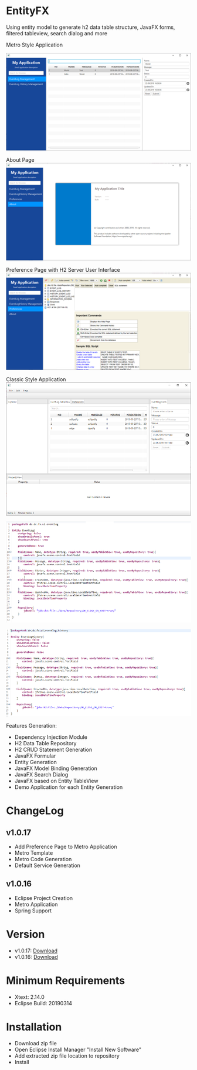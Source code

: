 # EntityFX
Using entity model to generate h2 data table structure, JavaFX forms, filtered tableview, search dialog and more

Metro Style Application

![Generated Metro Application](https://github.com/chqu1012/EntityFX/blob/master/de.dc.entity.resources/images/01_metro-example.PNG?raw=true)

About Page
![About Pane](https://github.com/chqu1012/EntityFX/blob/master/de.dc.entity.resources/images/02_About-Pane.PNG)

Preference Page with H2 Server User Interface
![Preference Page](https://github.com/chqu1012/EntityFX/blob/master/de.dc.entity.resources/images/02_H2_Console_Access.PNG)

Classic Style Application
![Generated Metro Application](https://github.com/chqu1012/EntityFX/blob/master/de.dc.entity.resources/images/01_classic-example.PNG)

![Event Log Example](https://github.com/chqu1012/EntityFX/blob/master/de.dc.entity.resources/images/02_EventLog-Dsl.PNG)

![Event Log History Example](https://github.com/chqu1012/EntityFX/blob/master/de.dc.entity.resources/images/02_EventLogHistory-Dsl.PNG)


Features Generation:
* Dependency Injection Module
* H2 Data Table Repository
* H2 CRUD Statement Generation
* JavaFX Formular
* Entity Generation
* JavaFX Model Binding Generation
* JavaFX Search Dialog
* JavaFX based on Entity TableView
* Demo Application for each Entity Generation

# ChangeLog
## v1.0.17
* Add Preference Page to Metro Application
* Metro Template
* Metro Code Generation
* Default Service Generation
## v1.0.16
* Eclipse Project Creation
* Metro Application
* Spring Support

# Version
* v1.0.17: [Download](https://github.com/chqu1012/EntityFX/blob/master/de.dc.entity.resources/builds/de.dc.entity.lang.update-v1.0.17.zip)
* v1.0.16: [Download](https://github.com/chqu1012/EntityFX/blob/master/de.dc.entity.resources/builds/de.dc.entity.lang.update-v1.0.16.zip)

# Minimum Requirements
* Xtext: 2.14.0
* Eclipse Build: 20190314 

# Installation
* Download zip file
* Open Eclipse Install Manager "Install New Software"
* Add extracted zip file location to repository
* Install
